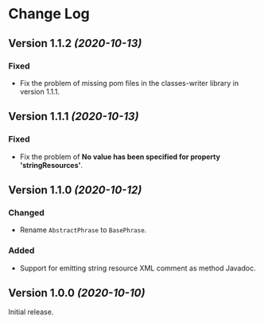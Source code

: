 Change Log
==========

Version 1.1.2 *(2020-10-13)*
----------------------------
### Fixed
- Fix the problem of missing pom files in the classes-writer library in version 1.1.1. 


Version 1.1.1 *(2020-10-13)*
----------------------------
### Fixed
- Fix the problem of **No value has been specified for property 'stringResources'**. 


Version 1.1.0 *(2020-10-12)*
----------------------------
### Changed
- Rename `AbstractPhrase` to `BasePhrase`.

### Added
- Support for emitting string resource XML comment as method Javadoc.


Version 1.0.0 *(2020-10-10)*
----------------------------
Initial release.
